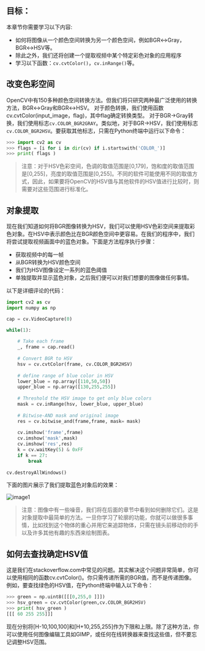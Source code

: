 ## 目标：
本章节你需要学习以下内容:
- 如何将图像从一个颜色空间转换为另一个颜色空间，例如BGR↔Gray，BGR↔HSV等。
- 除此之外，我们还将创建一个提取视频中某个特定彩色对象的应用程序
- 学习以下函数：`cv.cvtColor()`，`cv.inRange()`等。
    
## 改变色彩空间
OpenCV中有150多种颜色空间转换方法。但我们将只研究两种最广泛使用的转换方法，BGR↔Gray和BGR↔HSV。
对于颜色转换，我们使用函数cv.cvtColor(input_image，flag)，其中flag确定转换类型。
对于BGR→Gray转换，我们使用标志`cv.COLOR_BGR2GRAY`。类似地，对于BGR→HSV，我们使用标志`cv.COLOR_BGR2HSV`。要获取其他标志，只需在Python终端中运行以下命令：

```python
>>> import cv2 as cv
>>> flags = [i for i in dir(cv) if i.startswith('COLOR_')]
>>> print( flags )
```

> 注意：对于HSV色彩空间，色调的取值范围是[0,179]，饱和度的取值范围是[0,255]，亮度的取值范围是[0,255]。不同的软件可能使用不同的取值方式，因此，如果要将OpenCV的HSV值与其他软件的HSV值进行比较时，则需要对这些范围进行标准化。

## 对象提取
现在我们知道如何将BGR图像转换为HSV，我们可以使用HSV色彩空间来提取彩色对象。在HSV中表示颜色比在BGR颜色空间中更容易。在我们的程序中，我们将尝试提取视频画面中的蓝色对象。下面是方法程序执行步骤：

- 获取视频中的每一帧
- 从BGR转换为HSV颜色空间
- 我们为HSV图像设定一系列的蓝色阈值
- 单独提取并显示蓝色对象，之后我们便可以对我们想要的图像做任何事情。

以下是详细评论的代码：

```python
import cv2 as cv
import numpy as np

cap = cv.VideoCapture(0)

while(1):
    
    # Take each frame
    _, frame = cap.read()
    
    # Convert BGR to HSV
    hsv = cv.cvtColor(frame, cv.COLOR_BGR2HSV)
    
    # define range of blue color in HSV
    lower_blue = np.array([110,50,50])
    upper_blue = np.array([130,255,255])
    
    # Threshold the HSV image to get only blue colors
    mask = cv.inRange(hsv, lower_blue, upper_blue)
    
    # Bitwise-AND mask and original image
    res = cv.bitwise_and(frame,frame, mask= mask)
    
    cv.imshow('frame',frame)
    cv.imshow('mask',mask)
    cv.imshow('res',res)
    k = cv.waitKey(5) & 0xFF
    if k == 27:
        break
        
cv.destroyAllWindows()
```

下面的图片展示了我们提取蓝色对象后的效果：

![image1](https://docs.opencv.org/4.0.0/frame.jpg)

> 注意：图像中有一些噪音，我们将在后面的章节中看到如何删除它们。这是对象提取中最简单的方法。一旦你学习了轮廓的功能，你就可以做很多事情，比如找到这个物体的重心并用它来追踪物体，只需在镜头前移动你的手以及许多其他有趣的东西来绘制图表。

## 如何去查找确定HSV值
这是我们在stackoverflow.com中常见的问题。其实解决这个问题非常简单，你可以使用相同的函数cv.cvtColor()。你只需传递所需的BGR值，而不是传递图像。例如，要查找绿色的HSV值，在Python终端中输入以下命令：

```python
>>> green = np.uint8([[[0,255,0 ]]])
>>> hsv_green = cv.cvtColor(green,cv.COLOR_BGR2HSV)
>>> print( hsv_green )
[[[ 60 255 255]]]
```

现在分别将[H-10,100,100]和[H+10,255,255]作为下限和上限。除了这种方法，你可以使用任何图像编辑工具如GIMP，或任何在线转换器来查找这些值，但不要忘记调整HSV范围。